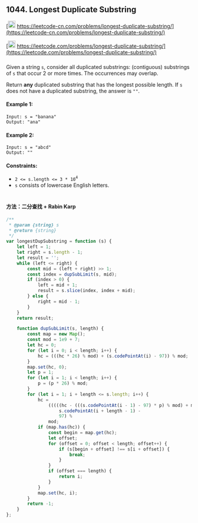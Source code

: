## 1044. Longest Duplicate Substring

[<img src="https://static.leetcode-cn.com/cn-mono-assets/production/assets/logo-dark-cn.c42314a8.svg" height="20" /> https://leetcode-cn.com/problems/longest-duplicate-substring/](https://leetcode-cn.com/problems/longest-duplicate-substring/)

[<img src="https://assets.leetcode.com/static_assets/public/webpack_bundles/images/logo-dark.e99485d9b.svg" height="20"/> https://leetcode.com/problems/longest-duplicate-substring/](https://leetcode.com/problems/longest-duplicate-substring/)

###

Given a string `s`, consider all duplicated substrings: (contiguous) substrings of `s` that occur 2 or more times. The occurrences may overlap.

Return **any** duplicated substring that has the longest possible length. If `s` does not have a duplicated substring, the answer is `""`.

#### Example 1:

```
Input: s = "banana"
Output: "ana"
```

#### Example 2:

```
Input: s = "abcd"
Output: ""
```

#### Constraints:

-   `2 <= s.length <= 3 * 10`<sup>`4`</sup>
-   `s` consists of lowercase English letters.

#

#### 方法：二分查找 + Rabin Karp

```js
/**
 * @param {string} s
 * @return {string}
 */
var longestDupSubstring = function (s) {
    let left = 1;
    let right = s.length - 1;
    let result = '';
    while (left <= right) {
        const mid = (left + right) >> 1;
        const index = dupSubLimit(s, mid);
        if (index > 0) {
            left = mid + 1;
            result = s.slice(index, index + mid);
        } else {
            right = mid - 1;
        }
    }
    return result;

    function dupSubLimit(s, length) {
        const map = new Map();
        const mod = 1e9 + 7;
        let hc = 0;
        for (let i = 0; i < length; i++) {
            hc = (((hc * 26) % mod) + (s.codePointAt(i) - 97)) % mod;
        }
        map.set(hc, 0);
        let p = 1;
        for (let i = 1; i < length; i++) {
            p = (p * 26) % mod;
        }
        for (let i = 1; i + length <= s.length; i++) {
            hc =
                (((((hc - (((s.codePointAt(i - 1) - 97) * p) % mod) + mod) % mod) * 26) % mod) +
                    s.codePointAt(i + length - 1) -
                    97) %
                mod;
            if (map.has(hc)) {
                const begin = map.get(hc);
                let offset;
                for (offset = 0; offset < length; offset++) {
                    if (s[begin + offset] !== s[i + offset]) {
                        break;
                    }
                }
                if (offset === length) {
                    return i;
                }
            }
            map.set(hc, i);
        }
        return -1;
    }
};
```
